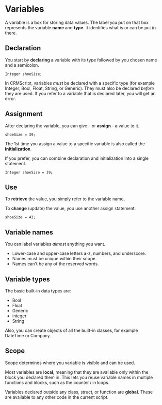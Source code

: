 # Variables

A variable is a box for storing data values. The label you put on that box represents the variable **name** and **type**. It identifies what is or can be put in there.

## Declaration

You start by **declaring** a variable with its type followed by you chosen name and a semicolon.

 ```crmscript!
 Integer shoeSize;
 ```

In CRMScript, variables *must* be declared with a specific type (for example Integer, Bool, Float, String, or Generic). They must also be declared *before* they are used. If you refer to a variable that is declared later, you will get an error.

## Assignment

After declaring the variable, you can give - or **assign** - a value to it.

 ```crmscript!
 shoeSize = 39;
 ```

The 1st time you assign a value to a specific variable is also called the **initialization**.

If you prefer, you can combine declaration and initialization into a single statement.

 ```crmscript!
 Integer shoeSize = 39;
 ```

## Use

To **retrieve** the value, you simply refer to the variable name.

To **change** (update) the value, you use another assign statement.

 ```crmscript!
 shoeSize = 42;
 ``` 

 ## Variable names

 You can label variables *almost* anything you want.

 * Lower-case and upper-case letters a-z, numbers, and underscore.
 * Names must be unique within their scope.
 * Names can't be any of the reserved words.

 ## Variable types

 The basic built-in data types are:

* Bool
* Float
* Generic
* Integer
* String

Also, you can create objects of all the built-in classes, for example DateTime or Company.

 ## Scope

Scope determines where you variable is visible and can be used.

Most variables are **local**, meaning that they are available only within the block you declared them in. This lets you reuse variable names in multiple functions and blocks, such as the counter *i* in loops.

Variables declared outside any class, struct, or function are **global**. These are available to any other code in the current script.